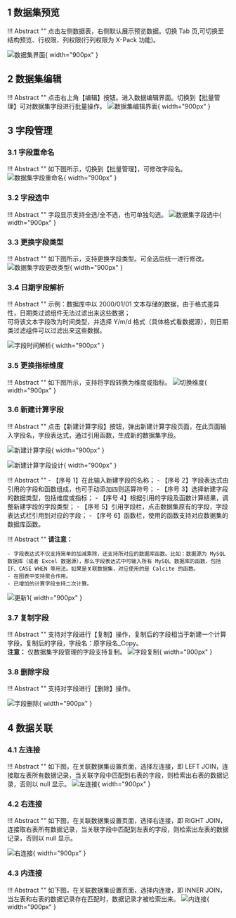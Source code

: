 ## 1 数据集预览!!! Abstract ""    点击左侧数据表，右侧默认展示预览数据。切换 Tab 页,可切换至结构预览、行权限、列权限(行列权限为 X-Pack 功能)。![数据集界面](../../img/dataset_configuration/数据集界面.png){ width="900px" }  ## 2 数据集编辑!!! Abstract ""    点击右上角【编辑】按钮。进入数据编辑界面。切换到【批量管理】可对数据集字段进行批量操作。![数据集编辑界面](../../img/dataset_configuration/数据集编辑界面.png){ width="900px" }## 3 字段管理### 3.1 字段重命名!!! Abstract ""    如下图所示，切换到【批量管理】，可修改字段名。![数据集字段重命名](../../img/dataset_configuration/数据集字段重命名.png){ width="900px" }### 3.2 字段选中!!! Abstract ""    字段显示支持全选/全不选，也可单独勾选。![数据集字段选中](../../img/dataset_configuration/数据集字段选中.png){ width="900px" }### 3.3 更换字段类型!!! Abstract ""    如下图所示，支持更换字段类型。可全选后统一进行修改。![数据集字段更改类型](../../img/dataset_configuration/数据集字段更改类型.png){ width="900px" }### 3.4 日期字段解析!!! Abstract ""    示例：数据库中以 2000/01/01 文本存储的数据，由于格式差异性，日期类过滤组件无法过滤出来这些数据；      可将该文本字段改为时间类型，并选择 Y/m/d 格式（具体格式看数据源），则日期类过滤组件可以过滤出来这些数据。  ![字段时间解析](../../img/dataset_configuration/字段时间解析.png){ width="900px" }### 3.5 更换指标维度!!! Abstract ""    如下图所示，支持将字段转换为维度或指标。![切换维度](../../img/dataset_configuration/切换维度.png){ width="900px" }### 3.6 新建计算字段!!! Abstract ""    点击【新建计算字段】按钮，弹出新建计算字段页面，在此页面输入字段名，字段表达式，通过引用函数，生成新的数据集字段。![新建计算字段](../../img/dataset_configuration/新建计算字段.png){ width="900px" }![新建计算字段设计](../../img/dataset_configuration/新建计算字段设计.png){ width="900px" } !!! Abstract ""    - 【序号 1】在此输入新建字段的名称；    - 【序号 2】字段表达式由引用的字段和函数组成，也可手动添加四则运算符号；    - 【序号 3】选择新建字段的数据类型，包括维度或指标；    - 【序号 4】根据引用的字段及函数计算结果，调整新建字段的字段类型；    - 【序号 5】引用字段栏，点击数据集原有的字段，字段表达式栏引用到对应的字段；    - 【序号 6】函数栏，使用的函数支持对应数据集的数据库函数。!!! Abstract ""    **请注意：**     - 字段表达式不仅支持简单的加减乘除，还支持所对应的数据库函数。比如：数据源为 MySQL 数据库（或者 Excel 数据源），那么字段表达式中可输入所有 MySQL 数据库的函数，包括 IF、CASE WHEN 等用法。如果是关联数据集，对应使用的是 Calcite 的函数。    - 在图表中支持聚合作用。    - 已增加的计算字段支持二次计算。![更新1](../../newimg/2.2%20计算字段支持被二次引用.png){ width="900px" }### 3.7 复制字段!!! Abstract ""    支持对字段进行【复制】操作，复制后的字段相当于新建一个计算字段，复制后的字段，字段名：原字段名_Copy。      **注意：** 仅数据集字段管理的字段支持复制。![字段复制](../../img/dataset_configuration/字段复制.png){ width="900px" }### 3.8 删除字段!!! Abstract ""    支持对字段进行【删除】操作。  ![字段删除](../../img/dataset_configuration/字段删除.png){ width="900px" }## 4 数据关联### 4.1 左连接!!! Abstract ""    如下图，在关联数据集设置页面，选择左连接，即 LEFT JOIN，连接取左表所有数据记录，当关联字段中匹配到右表的字段，则检索出右表的数据记录，否则以 null 显示。 ![左连接](../../img/dataset_configuration/左连接.png){ width="900px" }### 4.2 右连接!!! Abstract ""    如下图，在关联数据集设置页面，选择右连接，即 RIGHT JOIN，连接取右表所有数据记录，当关联字段中匹配到左表的字段，则检索出左表的数据记录，否则以 null 显示。![右连接](../../img/dataset_configuration/右连接.png){ width="900px" } ### 4.3 内连接!!! Abstract ""    如下图，在关联数据集设置页面，选择内连接，即 INNER JOIN，当左表和右表的数据记录存在匹配时，数据记录才被检索出来。![内连接](../../img/dataset_configuration/内连接.png){ width="900px" }